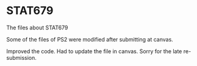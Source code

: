 # STAT679
The files about STAT679 

Some of the files of PS2 were modified after submitting at canvas.

Improved the code. Had to update the file in canvas. Sorry for the late re-submission.
